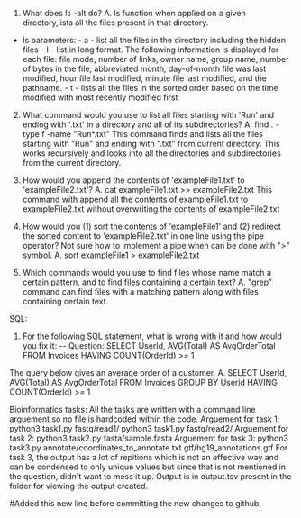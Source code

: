 1. What does ls -alt do?
A. ls function when applied on a given directory,lists all the files present in that directory.
-   ls parameters:
            - a - list all the files in the directory including the hidden files
            - l - list in long format. The following information is displayed for each file:
                        file mode, number of links, owner name, group name, number of bytes in the
                        file, abbreviated month, day-of-month file was last modified, hour file last modified, minute file last modified, and the pathname.
            - t - lists all the files in the sorted order based on the time modified with most recently modified first



2. What command would you use to list all files starting with 'Run' and ending with '.txt' in a directory and all of its subdirectories?
A. find . -type f -name "Run*.txt"
  This command finds and lists all the files starting with "Run" and ending with ".txt" from current directory. This works recursively and looks into all the directories and subdirectories from the current directory.


3. How would you append the contents of 'exampleFile1.txt' to 'exampleFile2.txt'?
A. cat exampleFile1.txt >> exampleFile2.txt
    This command with append all the contents of exampleFile1.txt to exampleFile2.txt without overwriting the contents of exampleFile2.txt


4. How would you (1) sort the contents of 'exampleFile1' and (2) redirect the sorted content to 'exampleFile2.txt' in one line using the pipe operator?
Not sure how to implement a pipe when can be done with ">" symbol.
A. sort exampleFile1 > exampleFile2.txt



5. Which commands would you use to find files whose name match a certain pattern, and to find files containing a certain text?
A. "grep" command can find files with a matching pattern along with files containing certain text.


SQL:
1. For the following SQL statement, what is wrong with it and how would you fix it:
-- Question:
SELECT UserId, AVG(Total) AS AvgOrderTotal
FROM Invoices
HAVING COUNT(OrderId) >= 1

The query below gives an average order of a customer.
A. SELECT UserId, AVG(Total) AS AvgOrderTotal
    FROM Invoices
    GROUP BY Userid
    HAVING COUNT(OrderId) >= 1


Bioinformatics tasks:
All the tasks are written with a command line arguement so no file is hardcoded within the code.
Arguement for task 1: python3 task1.py fastq/read1/   python3 task1.py fastq/read2/
Arguement for task 2: python3 task2.py fasta/sample.fasta 
Arguement for task 3: python3 task3.py annotate/coordinates_to_annotate.txt gtf/hg19_annotations.gtf
For task 3, the output has a lot of repitions which is not an effective way and can be condensed to only unique values but since that is not mentioned in the question, didn't want to mess it up. Output is in output.tsv present in the folder for viewing the output created.


#Added this new line before committing the new changes to github.